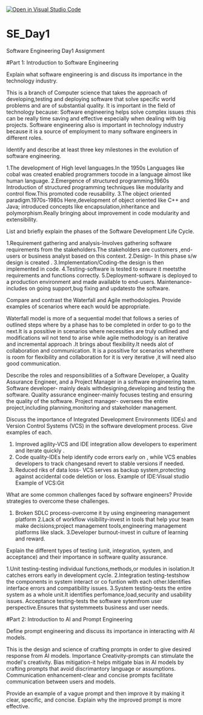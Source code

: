 [![Open in Visual Studio Code](https://classroom.github.com/assets/open-in-vscode-2e0aaae1b6195c2367325f4f02e2d04e9abb55f0b24a779b69b11b9e10269abc.svg)](https://classroom.github.com/online_ide?assignment_repo_id=15555360&assignment_repo_type=AssignmentRepo)
# SE_Day1
Software Engineering Day1 Assignment

#Part 1: Introduction to Software Engineering

Explain what software engineering is and discuss its importance in the technology industry.

This is a branch of Computer science that takes the approach of developing,testing and deploying software that solve specific world problems and are of substantial quality.
It is important in the field of technology because:
Software engineering helps solve complex issues :this can be really time saving and effective especially when dealing with big projects.
Software engineering also is important in technology industry because it is a source of employment to many software engineers in different roles.

Identify and describe at least three key milestones in the evolution of software engineering.

1.The development of High level languages.In the 1950s
Languages like cobal was created enabled programmers tocode in a language almost like human language.
2.Emergence of structured programming.1960s
Introduction of structured programming techniques like modularity and control flow.This promoted code reusability.
3.The object oriented paradigm.1970s-1980s
Here,development of object oriented like C++ and Java; introduced concepts like encapsulation,inheritance and polymorphism.Really bringing about improvement in code modularity and extensibility.

List and briefly explain the phases of the Software Development Life Cycle.

1.Requirement gathering and analysis-Involves gathering software requirements from the stakeholders.The stakeholders are customers ,end-users or business analyst based on this context.
2.Design- In this phase s/w design is created .
3.Implementation/Coding-the design is then implemented in code.
4.Testing-software is tested to ensure it meetsthe requirements and functions correctly.
5.Deployment-software is deployed to a production environment and made available to end-users.
Maintenance-includes on going support,bug fixing and updatesto the software.

Compare and contrast the Waterfall and Agile methodologies. Provide examples of scenarios where each would be appropriate.

Waterfall model is more of a sequential model that follows a series of outlined steps where by a phase has to be completed in order to go to the next.It is a possitive in scenarios where necessities are truly outlined and modifications wil not tend to arise while agile methodology is an iterative and incremental approach .It brings about flexibility.It needs alot of collaboration and communication. It is a possitive for scenarios wherethere is room for flexibility and collaboration for it is very iterative ,it will need also good communication.

Describe the roles and responsibilities of a Software Developer, a Quality Assurance Engineer, and a Project Manager in a software engineering team.
Software developer- mainly deals withdesigning,developing and testing the software.
Quality assurance engineer-mainly focuses testing and ensuring the quality of the software.
Project manager- oversees the entire project,including planning,monitoring and stakeholder management.

Discuss the importance of Integrated Development Environments (IDEs) and Version Control Systems (VCS) in the software development process. Give examples of each.
1. Improved agility-VCS and IDE integration allow developers to experiment and iterate quickly .
2. Code quality-IDEs help identify code errors early on , while VCS enables developers to track changesand revert to stable versions if needed.
3. Reduced riks of data loss- VCS serves as backup system,protecting against accidental code deletion or loss.
   Example of IDE:Visual studio
   Example of VCS:Git

What are some common challenges faced by software engineers? Provide strategies to overcome these challenges.
1. Broken SDLC process-overcome it by using engineering management platform
2.Lack of workflow visibility-invest in tools that help your team make decisions;project management tools,engineering management platforms like slack.
3.Developer burnout-invest in culture of learning and reward.

Explain the different types of testing (unit, integration, system, and acceptance) and their importance in software quality assurance.

1.Unit testing-testing individual functions,methods,or modules in isolation.It catches errors early in development cycle.
2.Integration testing-testshow the components in system interact or co funtion with each other.Identifies interface errors and compatibility issues.
3.System testing-tests the entire system as a whole unit.It identifies perfomance,load,security and usability issues.
Acceptance testing-tests the software sytemfrom user perspective.Ensures that systemmeets business and user needs.

#Part 2: Introduction to AI and Prompt Engineering


Define prompt engineering and discuss its importance in interacting with AI models.

This is the design and science of crafting prompts in order to give desired response from AI models.
Importance
Creativity-prompts can stimulate the model's creativity.
Bias mitigation-it helps mitigate bias in AI models by crafting prompts that avoid discrimantory language or assumptions.
Communication enhancement-clear and concise prompts facilitate communication between users and models.


Provide an example of a vague prompt and then improve it by making it clear, specific, and concise. Explain why the improved prompt is more effective.
